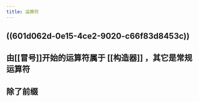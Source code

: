 ```yaml
---
title: 运算符
---
```


## ((601d062d-0e15-4ce2-9020-c66f83d8453c))
## 由[[冒号]]开始的运算符属于 [[构造器]] ，其它是常规运算符
## 除了前缀

